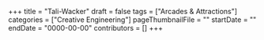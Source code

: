 +++
title = "Tali-Wacker"
draft = false
tags = ["Arcades & Attractions"]
categories = ["Creative Engineering"]
pageThumbnailFile = ""
startDate = ""
endDate = "0000-00-00"
contributors = []
+++
